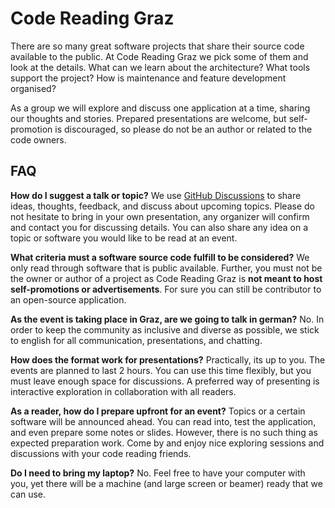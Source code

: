 # Code Reading Graz

There are so many great software projects that share their source code
available to the public. At Code Reading Graz we pick some of them and look at
the details. What can we learn about the architecture? What tools support the
project? How is maintenance and feature development organised?

As a group we will explore and discuss one application at a time, sharing our
thoughts and stories. Prepared presentations are welcome, but self-promotion is
discouraged, so please do not be an author or related to the code owners.

## FAQ

**How do I suggest a talk or topic?** We use [GitHub Discussions] to share
ideas, thoughts, feedback, and discuss about upcoming topics. Please do not
hesitate to bring in your own presentation, any organizer will confirm and
contact you for discussing details. You can also share any idea on a topic or
software you would like to be read at an event.

**What criteria must a software source code fulfill to be considered?** We only
read through software that is public available. Further, you must not be the
owner or author of a project as Code Reading Graz is **not meant to host
self-promotions or advertisements**. For sure you can still be contributor to
an open-source application.

**As the event is taking place in Graz, are we going to talk in german?** No.
In order to keep the community as inclusive and diverse as possible, we stick
to english for all communication, presentations, and chatting.

**How does the format work for presentations?** Practically, its up to you.
The events are planned to last 2 hours. You can use this time flexibly, but
you must leave enough space for discussions. A preferred way of presenting is
interactive exploration in collaboration with all readers.

**As a reader, how do I prepare upfront for an event?** Topics or a certain
software will be announced ahead. You can read into, test the application, and
even prepare some notes or slides. However, there is no such thing as expected
preparation work. Come by and enjoy nice exploring sessions and discussions
with your code reading friends.

**Do I need to bring my laptop?** No. Feel free to have your computer with you,
yet there will be a machine (and large screen or beamer) ready that we can use.

[GitHub Discussions]: https://github.com/code-reading-graz/main/discussions
